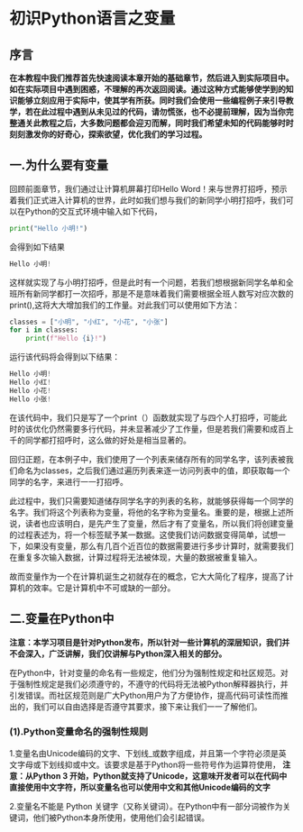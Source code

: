 # 初识Python语言之变量

## 序言

**在本教程中我们推荐首先快速阅读本章开始的基础章节，然后进入到实际项目中。如在实际项目中遇到困惑，不理解的再次返回阅读。通过这种方式能够使学到的知识能够立刻应用于实际中，使其学有所获。同时我们会使用一些编程例子来引导教学，若在此过程中遇到从未见过的代码，请勿慌张，也不必提前理解，因为当你完整通关此教程之后，大多数问题都会迎刃而解，同时我们希望未知的代码能够时时刻刻激发你的好奇心，探索欲望，优化我们的学习过程。**

## 一.为什么要有变量

回顾前面章节，我们通过让计算机屏幕打印Hello Word！来与世界打招呼，预示着我们正式进入计算机的世界，此时如我们想与我们的新同学小明打招呼，我们可以在Python的交互式环境中输入如下代码，

````Python
print("Hello 小明!")
````

会得到如下结果

````powershell
Hello 小明!
````

这样就实现了与小明打招呼，但是此时有一个问题，若我们想根据新同学名单和全班所有新同学都打一次招呼，那是不是意味着我们需要根据全班人数写对应次数的print(),这将大大增加我们的工作量。对此我们可以使用如下方法：

````Python
classes = ["小明", "小红", "小花", "小张"]
for i in classes:
    print(f"Hello {i}!")
````

运行该代码将会得到以下结果：

````powershell
Hello 小明!
Hello 小红!
Hello 小花!
Hello 小张!
````

在该代码中，我们只是写了一个print（）函数就实现了与四个人打招呼，可能此时的该优化仍然需要多行代码，并未显著减少了工作量，但是若我们需要和成百上千的同学都打招呼时，这么做的好处是相当显著的。

回归正题，在本例子中，我们使用了一个列表来储存所有的同学名字，该列表被我们命名为classes，之后我们通过遍历列表来逐一访问列表中的值，即获取每一个同学的名字，来进行一一打招呼。

此过程中，我们只需要知道储存同学名字的列表的名称，就能够获得每一个同学的名字。我们将这个列表称为变量，将他的名字称为变量名。重要的是，根据上述所说，读者也应该明白，是先产生了变量，然后才有了变量名，所以我们将创建变量的过程表述为，将一个标签赋予某一数据。这使我们访问数据变得简单，试想一下，如果没有变量，那么有几百个近百位的数据需要进行多步计算时，就需要我们在重复多次输入数据，计算过程将无法被体现，大量的数据被重复输入。

故而变量作为一个在计算机诞生之初就存在的概念，它大大简化了程序，提高了计算机的效率。它是计算机中不可或缺的一部分。

## 二.变量在Python中

**注意：本学习项目是针对Python发布，所以针对一些计算机的深层知识，我们并不会深入，广泛讲解，我们仅讲解与Python深入相关的部分。** 

在Python中，针对变量的命名有一些规定，他们分为强制性规定和社区规范。对于强制性规定是我们必须遵守的，不遵守的代码将无法被Python解释器执行，并引发错误。而社区规范则是广大Python用户为了方便协作，提高代码可读性而推出的，我们可以自由选择是否遵守其要求，接下来让我们一一了解他们。

### (1).Python变量命名的强制性规则

1.变量名由Unicode编码的文字、下划线_或数字组成，并且第一个字符必须是英文字母或下划线抑或中文。该要求是基于Python将一些符号作为运算符使用，
**注意：从Python 3 开始，Python就支持了Unicode，这意味开发者可以在代码中直接使用中文字符，所以变量名也可以使用中文和其他Unicode编码的文字** 

2.变量名不能是 Python 关键字（又称关键词）。在Python中有一部分词被作为关键词，他们被Python本身所使用，使用他们会引起错误。